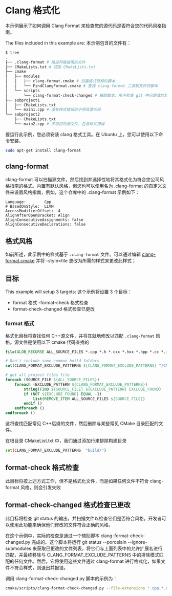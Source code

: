 # Clang 格式化

本示例展示了如何调用 Clang Format 来检查您的源代码是否符合您的代码风格指南。

The files included in this example are:
本示例包含的文件有：

```bash
$ tree
.
├── .clang-format # 描述风格指南的文件
├── CMakeLists.txt # 顶层 CMakeLists.txt
├── cmake
│   ├── modules
│   │   ├── clang-format.cmake # 设置格式目标的脚本
│   │   └── FindClangFormat.cmake # 查找 clang-format 二进制文件的脚本
│   └── scripts
│       └── clang-format-check-changed # 辅助脚本，用于检查 git 中已更改的文件
├── subproject1
│   ├── CMakeLists.txt
│   └── main1.cpp # 没有样式错误的子项目源代码
└── subproject2
    ├── CMakeLists.txt
    └── main2.cpp # 子项目的源文件，包含样式错误
```

要运行此示例，您必须安装 clang 格式工具。在 Ubuntu 上，您可以使用以下命令安装。

```bash
sudo apt-get install clang-format
```

## clang-format

clang-format 可以扫描源文件，然后找到并选择性地将其格式化为符合您公司风格指南的格式。内置有默认风格，但您也可以使用名为 .clang-format 的自定义文件来设置风格指南，例如，这个仓库中的 .clang-format 示例如下：

```
Language:        Cpp
# BasedOnStyle:  LLVM
AccessModifierOffset: -4
AlignAfterOpenBracket: Align
AlignConsecutiveAssignments: false
AlignConsecutiveDeclarations: false
```

## 格式风格

如前所述，此示例中的样式基于 `.clang-format` 文件。可以通过编辑 [clang-format.cmake](https://github.com/ttroy50/cmake-examples/blob/master/04-static-analysis/clang-format/cmake/modules/clang-format.cmake) 并将 -style=file 更改为所需的样式来更改此样式；

## 目标
This example will setup 3 targets:
这个示例将设置 3 个目标：

- format  格式
-format-check  格式检查
- format-check-changed  格式检查已更改

### format  格式

格式化目标将查找任何 C++源文件，并将其就地修改以匹配 `.clang-format` 风格。源文件是使用以下 cmake 代码查找的

```cmake
file(GLOB_RECURSE ALL_SOURCE_FILES *.cpp *.h *.cxx *.hxx *.hpp *.cc *.ipp)

# Don't include some common build folders
set(CLANG_FORMAT_EXCLUDE_PATTERNS ${CLANG_FORMAT_EXCLUDE_PATTERNS} "/CMakeFiles/" "cmake")

# get all project files file
foreach (SOURCE_FILE ${ALL_SOURCE_FILES})
    foreach (EXCLUDE_PATTERN ${CLANG_FORMAT_EXCLUDE_PATTERNS})
        string(FIND ${SOURCE_FILE} ${EXCLUDE_PATTERN} EXCLUDE_FOUND)
        if (NOT ${EXCLUDE_FOUND} EQUAL -1)
            list(REMOVE_ITEM ALL_SOURCE_FILES ${SOURCE_FILE})
        endif ()
    endforeach ()
endforeach ()
```

这将查找匹配常见 C++后缀的文件，然后删除与某些常见 CMake 目录匹配的文件。

在根目录 CMakeList.txt 中，我们通过添加行来排除构建目录
```bash
set(CLANG_FORMAT_EXCLUDE_PATTERNS  "build/")
```

## format-check  格式检查

此目标将按上述方式工作，但不是格式化文件，而是如果任何文件不符合 clang-format 风格，则会引发失败

## format-check-changed  格式检查已更改

此目标将检查 git status 的输出，并扫描文件以检查它们是否符合风格。开发者可以使用此功能来确保他们修改的文件符合正确的风格。

在这个示例中，实际的检查是通过一个辅助脚本 clang-format-check-changed.py 完成的。这个脚本将运行 git status --porcelain --ignore-submodules 来获取已更改的文件列表，将它们与上面列表中的允许扩展名进行匹配，并最终移除与 CLANG_FORMAT_EXCLUDE_PATTERNS 中的排除模式匹配的任何文件。然后，它将使用这些文件通过 clang-format 进行格式化，如果文件不符合样式，则退出并报错。

调用 clang-format-check-changed.py 脚本的示例为：

```bash
cmake/scripts/clang-format-check-changed.py --file-extensions ".cpp,*.cpp,*.h,*.cxx,*.hxx,*.hpp,*.cc,*.ipp" --exclude=build/ --exclude=/CMakeFiles/ --exclude=cmake --clang-format-bin /usr/bin/clang-format-3.6
```
